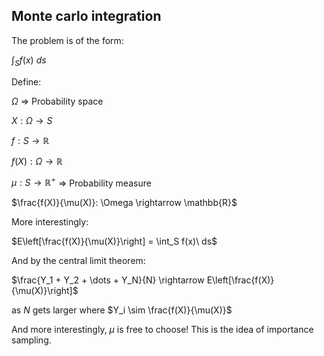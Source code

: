 Monte carlo integration
-----------------------

The problem is of the form:

$\int_S f(x)\ ds$

Define:

$\Omega$ => Probability space

$X: \Omega \rightarrow S$

$f: S \rightarrow \mathbb{R}$

$f(X): \Omega \rightarrow \mathbb{R}$

$\mu: S \rightarrow \mathbb{R}^+$ => Probability measure

$\frac{f(X)}{\mu(X)}: \Omega \rightarrow \mathbb{R}$

More interestingly:

$E\left[\frac{f(X)}{\mu(X)}\right] = \int_S f(x)\ ds$

And by the central limit theorem:

$\frac{Y_1 + Y_2 + \dots + Y_N}{N} \rightarrow E\left[\frac{f(X)}{\mu(X)}\right]$ 

as $N$ gets larger where $Y_i \sim \frac{f(X)}{\mu(X)}$

And more interestingly, $\mu$ is free to choose! This is the idea of importance sampling.




